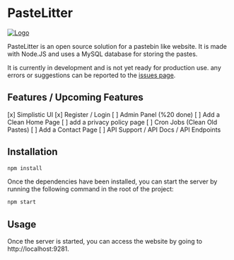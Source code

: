 # PasteLitter

[![Logo](https://files.catbox.moe/ef7tlc.png)](https://github.com/Joe-Development/PasteLitter)

PasteLitter is an open source solution for a pastebin like website. It is made with Node.JS and uses a MySQL database for storing the pastes.

It is currently in development and is not yet ready for production use. any errors or suggestions can be reported to the [issues page](https://github.com/Joe-Development/PasteLitter/issues).

## Features / Upcoming Features
[x] Simplistic UI
[x] Register / Login
[ ] Admin Panel (%20 done)
[ ] Add a Clean Home Page
[ ] add a privacy policy page
[ ] Cron Jobs (Clean Old Pastes)
[ ] Add a Contact Page
[ ] API Support / API Docs / API Endpoints 

## Installation

```bash
npm install
```

Once the dependencies have been installed, you can start the server by running the following command in the root of the project:

```bash
npm start
```

## Usage

Once the server is started, you can access the website by going to http://localhost:9281.


